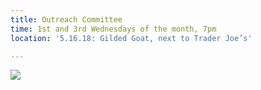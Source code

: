 ```yaml
---
title: Outreach Committee
time: 1st and 3rd Wednesdays of the month, 7pm
location: '5.16.18: Gilded Goat, next to Trader Joe’s'

---
```

![](/uploads/2018/04/29/1FBA22A0-6B7B-4135-8D78-BFD7EC38D7FE.jpeg)